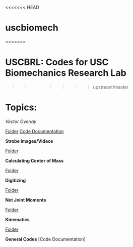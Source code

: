 <<<<<<< HEAD
# uscbiomech
=======
# USCBRL: Codes for USC Biomechanics Research Lab
>>>>>>> upstream/master

# Topics:

*Vector Overlay*

[Folder](https://github.com/USCBiomechanicsLab/labcodes/tree/master/VectorOverlay) 
[Code Documentation](https://github.com/USCBiomechanicsLab/labcodes/blob/README-Documentation/VectorOverlay/Documentation_VectorOverlay.md)

**Strobe Images/Videos**

[Folder](https://github.com/USCBiomechanicsLab/labcodes/tree/master/Strobe)

**Calculating Center of Mass**

[Folder](https://github.com/USCBiomechanicsLab/labcodes/tree/master/CalcCOM)

**Digitizing**

[Folder](https://github.com/USCBiomechanicsLab/labcodes/tree/master/digitizing)

**Net Joint Moments**

[Folder](https://github.com/USCBiomechanicsLab/labcodes/tree/master/NJM)

**Kinematics**

[Folder](https://github.com/USCBiomechanicsLab/labcodes/tree/master/kinematics)

**General Codes**
[Code Documentation]
